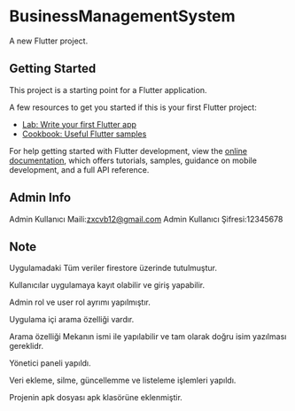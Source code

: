 # BusinessManagementSystem

A new Flutter project.

## Getting Started

This project is a starting point for a Flutter application.

A few resources to get you started if this is your first Flutter project:

- [Lab: Write your first Flutter app](https://docs.flutter.dev/get-started/codelab)
- [Cookbook: Useful Flutter samples](https://docs.flutter.dev/cookbook)

For help getting started with Flutter development, view the
[online documentation](https://docs.flutter.dev/), which offers tutorials,
samples, guidance on mobile development, and a full API reference.

## Admin Info
Admin Kullanıcı Maili:zxcvb12@gmail.com
Admin Kullanıcı Şifresi:12345678


## Note
Uygulamadaki Tüm veriler firestore üzerinde tutulmuştur.

Kullanıcılar uygulamaya kayıt olabilir ve giriş yapabilir.

Admin rol ve user rol ayrımı yapılmıştır.

Uygulama içi arama özelliği vardır.

Arama özelliği Mekanın ismi ile yapılabilir ve tam olarak doğru isim yazılması gereklidr.

Yönetici paneli yapıldı.

Veri ekleme, silme, güncellemme ve listeleme işlemleri yapıldı.

Projenin apk dosyası apk klasörüne eklenmiştir.

